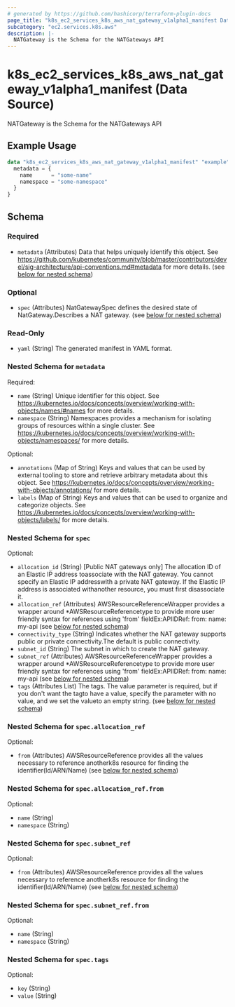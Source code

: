 ```yaml
---
# generated by https://github.com/hashicorp/terraform-plugin-docs
page_title: "k8s_ec2_services_k8s_aws_nat_gateway_v1alpha1_manifest Data Source - terraform-provider-k8s"
subcategory: "ec2.services.k8s.aws"
description: |-
  NATGateway is the Schema for the NATGateways API
---
```


# k8s_ec2_services_k8s_aws_nat_gateway_v1alpha1_manifest (Data Source)

NATGateway is the Schema for the NATGateways API

## Example Usage

```terraform
data "k8s_ec2_services_k8s_aws_nat_gateway_v1alpha1_manifest" "example" {
  metadata = {
    name      = "some-name"
    namespace = "some-namespace"
  }
}
```

<!-- schema generated by tfplugindocs -->
## Schema

### Required

- `metadata` (Attributes) Data that helps uniquely identify this object. See https://github.com/kubernetes/community/blob/master/contributors/devel/sig-architecture/api-conventions.md#metadata for more details. (see [below for nested schema](#nestedatt--metadata))

### Optional

- `spec` (Attributes) NatGatewaySpec defines the desired state of NatGateway.Describes a NAT gateway. (see [below for nested schema](#nestedatt--spec))

### Read-Only

- `yaml` (String) The generated manifest in YAML format.

<a id="nestedatt--metadata"></a>
### Nested Schema for `metadata`

Required:

- `name` (String) Unique identifier for this object. See https://kubernetes.io/docs/concepts/overview/working-with-objects/names/#names for more details.
- `namespace` (String) Namespaces provides a mechanism for isolating groups of resources within a single cluster. See https://kubernetes.io/docs/concepts/overview/working-with-objects/namespaces/ for more details.

Optional:

- `annotations` (Map of String) Keys and values that can be used by external tooling to store and retrieve arbitrary metadata about this object. See https://kubernetes.io/docs/concepts/overview/working-with-objects/annotations/ for more details.
- `labels` (Map of String) Keys and values that can be used to organize and categorize objects. See https://kubernetes.io/docs/concepts/overview/working-with-objects/labels/ for more details.


<a id="nestedatt--spec"></a>
### Nested Schema for `spec`

Optional:

- `allocation_id` (String) [Public NAT gateways only] The allocation ID of an Elastic IP address toassociate with the NAT gateway. You cannot specify an Elastic IP addresswith a private NAT gateway. If the Elastic IP address is associated withanother resource, you must first disassociate it.
- `allocation_ref` (Attributes) AWSResourceReferenceWrapper provides a wrapper around *AWSResourceReferencetype to provide more user friendly syntax for references using 'from' fieldEx:APIIDRef:	from:	  name: my-api (see [below for nested schema](#nestedatt--spec--allocation_ref))
- `connectivity_type` (String) Indicates whether the NAT gateway supports public or private connectivity.The default is public connectivity.
- `subnet_id` (String) The subnet in which to create the NAT gateway.
- `subnet_ref` (Attributes) AWSResourceReferenceWrapper provides a wrapper around *AWSResourceReferencetype to provide more user friendly syntax for references using 'from' fieldEx:APIIDRef:	from:	  name: my-api (see [below for nested schema](#nestedatt--spec--subnet_ref))
- `tags` (Attributes List) The tags. The value parameter is required, but if you don't want the tagto have a value, specify the parameter with no value, and we set the valueto an empty string. (see [below for nested schema](#nestedatt--spec--tags))

<a id="nestedatt--spec--allocation_ref"></a>
### Nested Schema for `spec.allocation_ref`

Optional:

- `from` (Attributes) AWSResourceReference provides all the values necessary to reference anotherk8s resource for finding the identifier(Id/ARN/Name) (see [below for nested schema](#nestedatt--spec--allocation_ref--from))

<a id="nestedatt--spec--allocation_ref--from"></a>
### Nested Schema for `spec.allocation_ref.from`

Optional:

- `name` (String)
- `namespace` (String)



<a id="nestedatt--spec--subnet_ref"></a>
### Nested Schema for `spec.subnet_ref`

Optional:

- `from` (Attributes) AWSResourceReference provides all the values necessary to reference anotherk8s resource for finding the identifier(Id/ARN/Name) (see [below for nested schema](#nestedatt--spec--subnet_ref--from))

<a id="nestedatt--spec--subnet_ref--from"></a>
### Nested Schema for `spec.subnet_ref.from`

Optional:

- `name` (String)
- `namespace` (String)



<a id="nestedatt--spec--tags"></a>
### Nested Schema for `spec.tags`

Optional:

- `key` (String)
- `value` (String)
